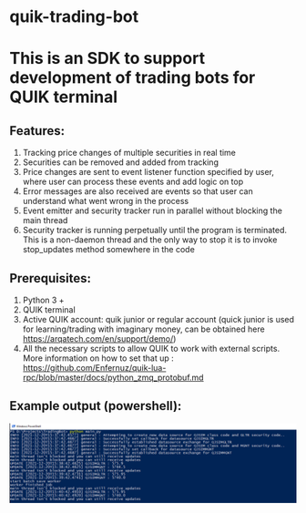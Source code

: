 # quik-trading-bot
# This is an SDK to support development of trading bots for QUIK terminal

## Features:
1. Tracking price changes of multiple securities in real time
2. Securities can be removed and added from tracking
3. Price changes are sent to event listener function specified by user, where user can process these events and add logic on top
4. Error messages are also received are events so that user can understand what went wrong in the process
5. Event emitter and security tracker run in parallel without blocking the main thread
6. Security tracker is running perpetually until the program is terminated. This is a non-daemon thread and the only way to stop it is to invoke stop_updates method somewhere in the code

## Prerequisites:

1. Python 3 +
2. QUIK terminal
3. Active QUIK account: quik junior or regular account (quick junior is used for learning/trading with imaginary money, can be obtained here https://arqatech.com/en/support/demo/)
4. All the necessary scripts to allow QUIK to work with external scripts. More information on how to set that up : https://github.com/Enfernuz/quik-lua-rpc/blob/master/docs/python_zmq_protobuf.md

## Example output (powershell):

![PS output](/assets/py_quik.PNG "Output sample")
